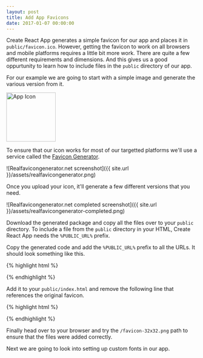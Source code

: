 ```yaml
---
layout: post
title: Add App Favicons
date: 2017-01-07 00:00:00
---
```


Create React App generates a simple favicon for our app and places it in `public/favicon.ico`. However, getting the favicon to work on all browsers and mobile platforms requires a little bit more work. There are quite a few different requirements and dimensions. And this gives us a good oppurtunity to learn how to include files in the `public` directory of our app.

For our example we are going to start with a simple image and generate the various version from it.

<img alt="App Icon" width="130" height="130" src="{{ site.url }}/assets/scratch-icon.png" />

To ensure that our icon works for most of our targetted platforms we'll use a service called the [Favicon Generator](http://realfavicongenerator.net).

![Realfavicongenerator.net screenshot]({{ site.url }}/assets/realfavicongenerator.png)

Once you upload your icon, it'll generate a few different versions that you need.

![Realfavicongenerator.net completed screenshot]({{ site.url }}/assets/realfavicongenerator-completed.png)

Download the generated package and copy all the files over to your `public` directory. To include a file from the `public` directory in your HTML, Create React App needs the `%PUBLIC_URL%` prefix.

Copy the generated code and add the `%PUBLIC_URL%` prefix to all the URLs. It should look something like this.

{% highlight html %}
<link rel="apple-touch-icon" sizes="180x180" href="%PUBLIC_URL%/apple-touch-icon.png">
<link rel="icon" type="image/png" href="%PUBLIC_URL%/favicon-32x32.png" sizes="32x32">
<link rel="icon" type="image/png" href="%PUBLIC_URL%/favicon-16x16.png" sizes="16x16">
<link rel="manifest" href="%PUBLIC_URL%/manifest.json">
<link rel="mask-icon" href="%PUBLIC_URL%/safari-pinned-tab.svg" color="#5bbad5">
<meta name="theme-color" content="#ffffff">
{% endhighlight %}

Add it to your `public/index.html` and remove the following line that references the original favicon.

{% highlight html %}
<link rel="shortcut icon" href="%PUBLIC_URL%/favicon.ico">
{% endhighlight %}

Finally head over to your browser and try the `/favicon-32x32.png` path to ensure that the files were added correctly.

Next we are going to look into setting up custom fonts in our app.
